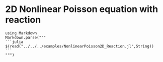 # 2D Nonlinear Poisson equation with reaction
````@eval
using Markdown
Markdown.parse("""
```julia
$(read("../../../examples/NonlinearPoisson2D_Reaction.jl",String))
```
""")
````
